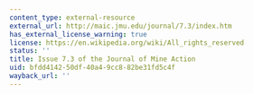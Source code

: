 ```yaml
---
content_type: external-resource
external_url: http://maic.jmu.edu/journal/7.3/index.htm
has_external_license_warning: true
license: https://en.wikipedia.org/wiki/All_rights_reserved
status: ''
title: Issue 7.3 of the Journal of Mine Action
uid: bfdd4142-50df-40a4-9cc8-82be31fd5c4f
wayback_url: ''
---
```

